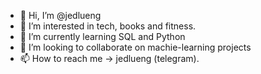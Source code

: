 - 👋 Hi, I’m @jedlueng
- 👀 I’m interested in tech, books and fitness.
- 🌱 I’m currently learning SQL and Python
- 💞️ I’m looking to collaborate on machie-learning projects 
- 📫 How to reach me -> jedlueng (telegram).
